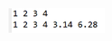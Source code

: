 <img src="https://github.com/hiranfbjc/curingas-delimitados-bounded-wildcards3/blob/main/readme.png" width=170>

